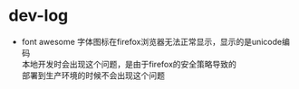 # dev-log

- font awesome 字体图标在firefox浏览器无法正常显示，显示的是unicode编码  
本地开发时会出现这个问题，是由于firefox的安全策略导致的  
部署到生产环境的时候不会出现这个问题    
